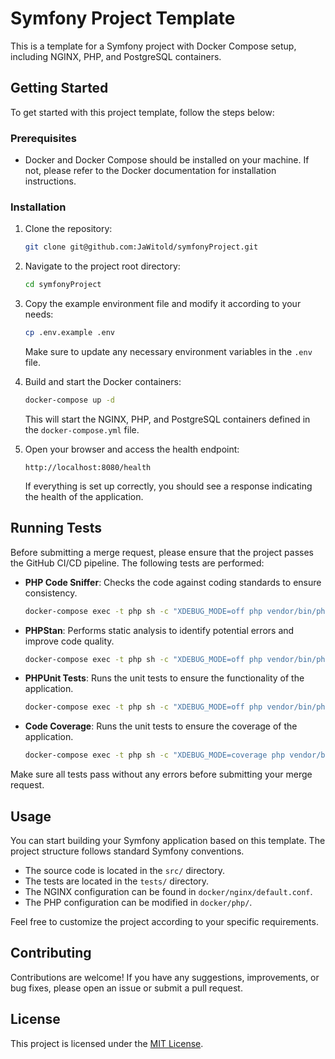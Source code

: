 # Symfony Project Template

This is a template for a Symfony project with Docker Compose setup, including NGINX, PHP, and PostgreSQL containers.

## Getting Started

To get started with this project template, follow the steps below:

### Prerequisites

- Docker and Docker Compose should be installed on your machine. If not, please refer to the Docker documentation for
  installation instructions.

### Installation

1. Clone the repository:

   ```bash
   git clone git@github.com:JaWitold/symfonyProject.git
   ```

2. Navigate to the project root directory:

   ```bash
   cd symfonyProject
   ```

3. Copy the example environment file and modify it according to your needs:

   ```bash
   cp .env.example .env
   ```

   Make sure to update any necessary environment variables in the `.env` file.

4. Build and start the Docker containers:

   ```bash
   docker-compose up -d
   ```

   This will start the NGINX, PHP, and PostgreSQL containers defined in the `docker-compose.yml` file.

5. Open your browser and access the health endpoint:

   ```
   http://localhost:8080/health
   ```

   If everything is set up correctly, you should see a response indicating the health of the application.

## Running Tests
Before submitting a merge request, please ensure that the project passes the GitHub CI/CD pipeline. The following tests are performed:

- **PHP Code Sniffer**: Checks the code against coding standards to ensure consistency.

   ``` bash
   docker-compose exec -t php sh -c "XDEBUG_MODE=off php vendor/bin/phpcs"
   ```
- **PHPStan**: Performs static analysis to identify potential errors and improve code quality.

   ``` bash
   docker-compose exec -t php sh -c "XDEBUG_MODE=off php vendor/bin/phpstan analyse"
   ```
- **PHPUnit Tests**: Runs the unit tests to ensure the functionality of the application.

   ``` bash
   docker-compose exec -t php sh -c "XDEBUG_MODE=off php vendor/bin/phpunit"
   ```

- **Code Coverage**: Runs the unit tests to ensure the coverage of the application.

   ``` bash
   docker-compose exec -t php sh -c "XDEBUG_MODE=coverage php vendor/bin/phpunit --coverage-text"
   ```
Make sure all tests pass without any errors before submitting your merge request.

## Usage

You can start building your Symfony application based on this template. The project structure follows standard Symfony
conventions.

- The source code is located in the `src/` directory.
- The tests are located in the `tests/` directory.
- The NGINX configuration can be found in `docker/nginx/default.conf`.
- The PHP configuration can be modified in `docker/php/`.

Feel free to customize the project according to your specific requirements.

## Contributing

Contributions are welcome! If you have any suggestions, improvements, or bug fixes, please open an issue or submit a
pull request.

## License

This project is licensed under the [MIT License](LICENSE).
